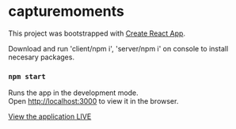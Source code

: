 # capturemoments

This project was bootstrapped with [Create React App](https://github.com/facebook/create-react-app).

Download and run 'client/npm i', 'server/npm i' on console to install necesary packages.

### `npm start`

Runs the app in the development mode.<br />
Open [http://localhost:3000](http://localhost:3000) to view it in the browser.

<a href='https://capturetravelmoments.netlify.app/'>View the application LIVE</a>
